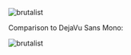![brutalist](images/brutalist.jpg)

Comparison to DejaVu Sans Mono:

![brutalist](images/brutalist_vs_dejavu.gif)
